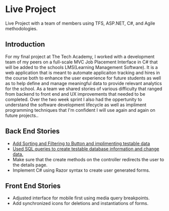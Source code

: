 # Live Project
Live Project with a team of members using TFS, ASP.NET, C#, and Agile methodologies. 

## Introduction

For my final project at The Tech Academy, I worked with a development team of my peers on a full-scale MVC Job Placement Interface in C# that will be added to the schools LMS(Learning Management Software). It is a web application that is meant to automate applicaiton tracking and hires in the course both to enhance the user experience for future students as well as to help define and manage meaningful data to provide relevant analytics for the school. As a team we shared stories of various difficulty that ranged from backend to front end and UX improvements that needed to be completed. Over the two week sprint I also had the oppertunity to understand the software development lifecycle as well as impliment programming techniques that I'm confident I will use again and again on future projects..

## Back End Stories
- [Add Sorting and Filtering to Button and implimenting testable data](#https://github.com/JeffPadgett/Live_Project/blob/master/Images/Capture.JPG)
- [Used SQL queries to create testable database information and change data.](#https://github.com/JeffPadgett/Live_Project/blob/master/Images/Capture.JPG)
- Make sure that the create methods on the controller redirects the user to the details page.
- Implement C# using Razor syntax to create user generated forms.

## Front End Stories
- Adjusted interface for mobile first using media query breakpoints. 
- Add synchronized icons for deletions and instantiations of forms. 


